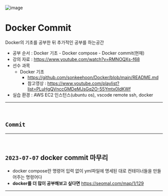 ![image](https://github.com/sonkeehoon/Docker/assets/81700507/794fec8f-f6f0-46a8-8b25-3afc1ecfa866)

# Docker Commit
Docker의 기초를 공부한 뒤 추가적인 공부를 하는공간
- 공부 순서 : Docker 기초 - Docker compose - Docker commit(현재)
- 강의 자료 : https://www.youtube.com/watch?v=RMNOQXs-f68
- 선수 과목
  - Docker 기초
    - https://github.com/sonkeehoon/Docker/blob/main/README.md
    - 참고영상 : https://www.youtube.com/playlist?list=PLuHgQVnccGMDeMJsGq2O-55Ymtx0IdKWf
- 실습 환경 : AWS EC2 인스턴스(ubuntu os), vscode remote ssh, docker
<hr><br>

## `Commit`

<hr><br>

## `2023-07-07` docker commit 마무리
- docker compose란 명령어 입력 없이 yml파일에 명세된 대로 컨테이너들을 만들어주는 명령어다
- <strong>docker를 더 많이 공부해보고 싶다면</strong> https://seomal.com/map/1/129
<hr><br>
